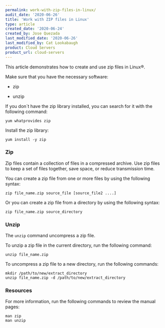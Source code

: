 ```yaml
---
permalink: work-with-zip-files-in-linux/
audit_date: '2020-06-26'
title: 'Work with ZIP files in Linux'
type: article
created_date: '2020-06-24'
created_by: Jose Quezada
last_modified_date: '2020-06-26'
last_modified_by: Cat Lookabaugh
product: Cloud Servers
product_url: cloud-servers
---
```


This article demonstrates how to create and use zip files in Linux&reg;. 

Make sure that you have the necessary software:

- zip 

- unzip

If you don´t have the zip library installed, you can search for it with the following command:

    yum whatprovides zip

Install the zip library:

    yum install -y zip
    
### Zip

Zip files contain a collection of files in a compressed archive. Use zip files to keep a set of files
together, save space, or reduce transmission time.

You can create a zip file from one or more files by using the following syntax:

    zip file_name.zip source_file [source_file2 ....]

Or you can create a zip file from a directory by using the following syntax:

    zip file_name.zip source_directory
    
### Unzip

The `unzip` command uncompress a zip file.

To unzip a zip file in the current directory, run the following command:

    unzip file_name.zip

To uncompress a zip file to a new directory, run the following commands:

    mkdir /path/to/new/extract_directory
    unzip file_name.zip -d /path/to/new/extract_directory

### Resources

For more information, run the following commands to review the manual pages:

    man zip
    man unzip
